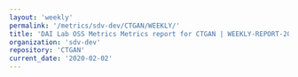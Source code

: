 ```yaml
---
layout: 'weekly'
permalink: '/metrics/sdv-dev/CTGAN/WEEKLY/'
title: 'DAI Lab OSS Metrics Metrics report for CTGAN | WEEKLY-REPORT-2020-02-02'
organization: 'sdv-dev'
repository: 'CTGAN'
current_date: '2020-02-02'
---
```

